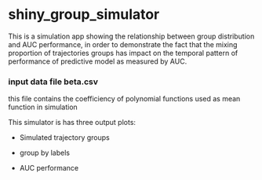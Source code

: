 # shiny_group_simulator
This is a simulation app showing the relationship between group distribution and AUC performance, in order to demonstrate the fact that the mixing proportion of trajectories groups has impact on the temporal pattern of performance of predictive model as measured by AUC. 

### input data file beta.csv
this file contains the coefficiency of polynomial functions used as mean function in simulation


This simulator is has three output plots:
* Simulated trajectory groups

* group by labels
* AUC performance

